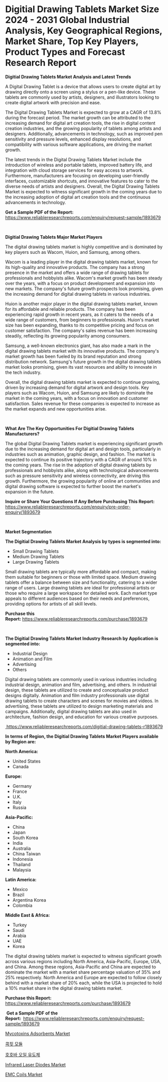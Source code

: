 <p><h1>Digitial Drawing Tablets Market Size 2024 - 2031 Global Industrial Analysis, Key Geographical Regions, Market Share, Top Key Players, Product Types and Forecast Research Report</h1></p><p><strong>Digitial Drawing Tablets Market Analysis and Latest Trends</strong></p>
<p><p>A Digital Drawing Tablet is a device that allows users to create digital art by drawing directly onto a screen using a stylus or a pen-like device. These tablets are commonly used by artists, designers, and illustrators looking to create digital artwork with precision and ease.</p><p>The Digital Drawing Tablets Market is expected to grow at a CAGR of 13.8% during the forecast period. The market growth can be attributed to the increasing demand for digital art creation tools, the rise in digital content creation industries, and the growing popularity of tablets among artists and designers. Additionally, advancements in technology, such as improved pen sensitivity and pressure levels, enhanced display resolutions, and compatibility with various software applications, are driving the market growth.</p><p>The latest trends in the Digital Drawing Tablets Market include the introduction of wireless and portable tablets, improved battery life, and integration with cloud storage services for easy access to artwork. Furthermore, manufacturers are focusing on developing user-friendly interfaces, customizable shortcuts, and innovative features to cater to the diverse needs of artists and designers. Overall, the Digital Drawing Tablets Market is expected to witness significant growth in the coming years due to the increasing adoption of digital art creation tools and the continuous advancements in technology.</p></p>
<p><strong>Get a Sample PDF of the Report:&nbsp;</strong> <a href="https://www.reliableresearchreports.com/enquiry/request-sample/1893679">https://www.reliableresearchreports.com/enquiry/request-sample/1893679</a></p>
<p>&nbsp;</p>
<p><strong>Digitial Drawing Tablets Major Market Players</strong></p>
<p><p>The digital drawing tablets market is highly competitive and is dominated by key players such as Wacom, Huion, and Samsung, among others.</p><p>Wacom is a leading player in the digital drawing tablets market, known for its high-quality and innovative products. The company has a strong presence in the market and offers a wide range of drawing tablets for professionals and hobbyists alike. Wacom's market growth has been steady over the years, with a focus on product development and expansion into new markets. The company's future growth prospects look promising, given the increasing demand for digital drawing tablets in various industries.</p><p>Huion is another major player in the digital drawing tablets market, known for its affordable and reliable products. The company has been experiencing rapid growth in recent years, as it caters to the needs of a wide range of customers, from beginners to professionals. Huion's market size has been expanding, thanks to its competitive pricing and focus on customer satisfaction. The company's sales revenue has been increasing steadily, reflecting its growing popularity among consumers.</p><p>Samsung, a well-known electronics giant, has also made a mark in the digital drawing tablets market with its innovative products. The company's market growth has been fueled by its brand reputation and strong distribution network. Samsung's future growth in the digital drawing tablets market looks promising, given its vast resources and ability to innovate in the tech industry.</p><p>Overall, the digital drawing tablets market is expected to continue growing, driven by increasing demand for digital artwork and design tools. Key players such as Wacom, Huion, and Samsung are likely to dominate the market in the coming years, with a focus on innovation and customer satisfaction. Sales revenue for these companies is expected to increase as the market expands and new opportunities arise.</p></p>
<p>&nbsp;</p>
<p><strong>What Are The Key Opportunities For Digitial Drawing Tablets Manufacturers?</strong></p>
<p><p>The global Digital Drawing Tablets market is experiencing significant growth due to the increasing demand for digital art and design tools, particularly in industries such as animation, graphic design, and fashion. The market is expected to continue its positive trajectory with a CAGR of around 10% in the coming years. The rise in the adoption of digital drawing tablets by professionals and hobbyists alike, along with technological advancements such as pressure sensitivity and wireless connectivity, are driving this growth. Furthermore, the growing popularity of online art communities and digital drawing software is expected to further boost the market's expansion in the future.</p></p>
<p><strong>Inquire or Share Your Questions If Any Before Purchasing This Report:</strong> <a href="https://www.reliableresearchreports.com/enquiry/pre-order-enquiry/1893679">https://www.reliableresearchreports.com/enquiry/pre-order-enquiry/1893679</a></p>
<p>&nbsp;</p>
<p><strong>Market Segmentation</strong></p>
<p><strong>The Digitial Drawing Tablets Market Analysis by types is segmented into:</strong></p>
<p><ul><li>Small Drawing Tablets</li><li>Medium Drawing Tablets</li><li>Large Drawing Tablets</li></ul></p>
<p><p>Small drawing tablets are typically more affordable and compact, making them suitable for beginners or those with limited space. Medium drawing tablets offer a balance between size and functionality, catering to a wider range of users. Large drawing tablets are ideal for professional artists or those who require a large workspace for detailed work. Each market type appeals to different audiences based on their needs and preferences, providing options for artists of all skill levels.</p></p>
<p><strong>Purchase this Report:&nbsp;</strong><a href="https://www.reliableresearchreports.com/purchase/1893679">https://www.reliableresearchreports.com/purchase/1893679</a></p>
<p>&nbsp;</p>
<p><strong>The Digitial Drawing Tablets Market Industry Research by Application is segmented into:</strong></p>
<p><ul><li>Industrial Design</li><li>Animation and Film</li><li>Advertising</li><li>Others</li></ul></p>
<p><p>Digital drawing tablets are commonly used in various industries including industrial design, animation and film, advertising, and others. In industrial design, these tablets are utilized to create and conceptualize product designs digitally. Animation and film industry professionals use digital drawing tablets to create characters and scenes for movies and videos. In advertising, these tablets are utilized to design marketing materials and campaigns. Additionally, digital drawing tablets are also used in architecture, fashion design, and education for various creative purposes.</p></p>
<p><a href="https://www.reliableresearchreports.com/digitial-drawing-tablets-r1893679">&nbsp;https://www.reliableresearchreports.com/digitial-drawing-tablets-r1893679</a></p>
<p><strong>In terms of Region, the Digitial Drawing Tablets Market Players available by Region are:</strong></p>
<p>
    <p> <strong> North America: </strong>
        <ul>
            <li>United States</li>
            <li>Canada</li>
        </ul>
        </p> 
    <p> <strong> Europe: </strong>
        <ul>
            <li>Germany</li>
            <li>France</li>
            <li>U.K.</li>
            <li>Italy</li>
            <li>Russia</li>
        </ul>
        </p> 
    <p> <strong> Asia-Pacific: </strong>
        <ul>
            <li>China</li>
            <li>Japan</li>
            <li>South Korea</li>
            <li>India</li>
            <li>Australia</li>
            <li>China Taiwan</li>
            <li>Indonesia</li>
            <li>Thailand</li>
            <li>Malaysia</li>
        </ul>
        </p> 
    <p> <strong> Latin America: </strong>
        <ul>
            <li>Mexico</li>
            <li>Brazil</li>
            <li>Argentina Korea</li>
            <li>Colombia</li>
        </ul>
        </p> 
    <p> <strong> Middle East & Africa: </strong>
        <ul>
            <li>Turkey</li>
            <li>Saudi</li>
            <li>Arabia</li>
            <li>UAE</li>
            <li>Korea</li>
        </ul>
    </p>
    </p>
<p><p>The digital drawing tablets market is expected to witness significant growth across various regions including North America, Asia-Pacific, Europe, USA, and China. Among these regions, Asia-Pacific and China are expected to dominate the market with a market share percentage valuation of 35% and 25% respectively. North America and Europe are expected to follow closely behind with a market share of 20% each, while the USA is projected to hold a 10% market share in the digital drawing tablets market.</p></p>
<p><strong>Purchase this Report: </strong><a href="https://www.reliableresearchreports.com/purchase/1893679">https://www.reliableresearchreports.com/purchase/1893679</a></p>
<p>&nbsp;<strong>Get a Sample PDF of the Report:&nbsp;&nbsp;</strong><a href="https://www.reliableresearchreports.com/enquiry/request-sample/1893679">https://www.reliableresearchreports.com/enquiry/request-sample/1893679</a></p>
<p><strong></strong></p>
<p><p><a href="https://github.com/StackRhonda/Market-Research-Report-List-1/blob/main/mycotoxins-adsorbents-market.md">Mycotoxins Adsorbents Market</a></p><p><a href="https://medium.com/@ejuynpri79/%EC%BD%94%ED%81%AC%ED%95%8F-%EB%AA%A8%EB%93%88-%EC%8B%9C%EC%9E%A5-%EA%B8%80%EB%A1%9C%EB%B2%8C-%EB%B0%8F-%EC%A7%80%EC%97%AD%EC%A0%81-%EB%B6%84%EC%84%9D-%EC%A7%80%EC%97%AD-%EA%B5%AD%EA%B0%80-%EC%88%98%EC%A4%80-%EB%B6%84%EC%84%9D-%EB%B0%8F-%EA%B2%BD%EC%9F%81-%ED%92%8D%EA%B2%BD%EC%97%90-%EC%B4%88%EC%A0%90%EC%9D%84-%EB%A7%9E%EC%B6%98-ec24b44d6c2c">콕핏 모듈</a></p><p><a href="https://medium.com/@hossainvi014/%ED%98%B8%ED%98%B8%EB%B0%94-%EC%98%A4%EC%9D%BC-%EC%9C%A0%EB%8F%84%EC%B2%B4-%EC%8B%9C%EC%9E%A5-%EA%B7%9C%EB%AA%A8-%EC%8B%9C%EC%9E%A5-%EC%84%B8%EB%B6%84%ED%99%94-%EC%8B%9C%EC%9E%A5-%ED%8A%B8%EB%A0%8C%EB%93%9C-%EB%B0%8F-%EC%84%B1%EC%9E%A5-%EB%B6%84%EC%84%9D-%EC%98%88%EC%B8%A1-2031%EB%85%84%EA%B9%8C%EC%A7%80-34b66e292ea1">호호바 오일 유도체</a></p><p><a href="https://medium.com/@joseph.baker466547/infrared-laser-diodes-market-size-is-growing-at-cagr-of-8-7-cf6e1be7a035">Infrared Laser Diodes Market</a></p><p><a href="https://medium.com/@emily.sutherland4534/navigating-the-global-emc-coils-market-landscape-trends-forecasts-and-impact-analysis-2024-a14e546b1722">EMC Coils Market</a></p></p>